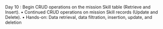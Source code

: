 Day 10 :  Begin CRUD operations on the mission Skill table (Retrieve and Insert). • Continued CRUD operations on mission Skill records (Update and Delete). • Hands-on: Data retrieval, data filtration, insertion, update, and deletion
